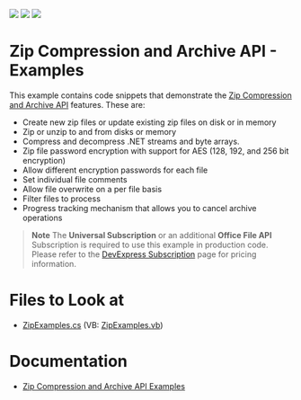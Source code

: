 <!-- default badges list -->
![](https://img.shields.io/endpoint?url=https://codecentral.devexpress.com/api/v1/VersionRange/128605399/16.2.3%2B)
[![](https://img.shields.io/badge/Open_in_DevExpress_Support_Center-FF7200?style=flat-square&logo=DevExpress&logoColor=white)](https://supportcenter.devexpress.com/ticket/details/E4695)
[![](https://img.shields.io/badge/📖_How_to_use_DevExpress_Examples-e9f6fc?style=flat-square)](https://docs.devexpress.com/GeneralInformation/403183)
<!-- default badges end -->
# Zip Compression and Archive API - Examples

This example contains code snippets that demonstrate the [Zip Compression and Archive API](https://docs.devexpress.com/OfficeFileAPI/15093/Zip-Compression-and-Archive-API) features. These are:

* Create new zip files or update existing zip files on disk or in memory
* Zip or unzip to and from disks or memory
* Compress and decompress .NET streams and byte arrays.
* Zip file password encryption with support for AES (128, 192, and 256 bit encryption)
* Allow different encryption passwords for each file
* Set individual file comments
* Allow file overwrite on a per file basis
* Filter files to process
* Progress tracking mechanism that allows you to cancel archive operations

> **Note**
> The **Universal Subscription** or an additional **Office File API** Subscription is required to use this example in production code. Please refer to the [DevExpress Subscription](https://www.devexpress.com/Buy/NET/) page for pricing information.

# Files to Look at

* [ZipExamples.cs](./CS/CompressionLibraryExamples/ZipExamples.cs) (VB: [ZipExamples.vb](./VB/CompressionLibraryExamples/ZipExamples.vb))

# Documentation

* [Zip Compression and Archive API Examples](https://docs.devexpress.com/OfficeFileAPI/15261/zip-compression-and-archive-api/examples)
